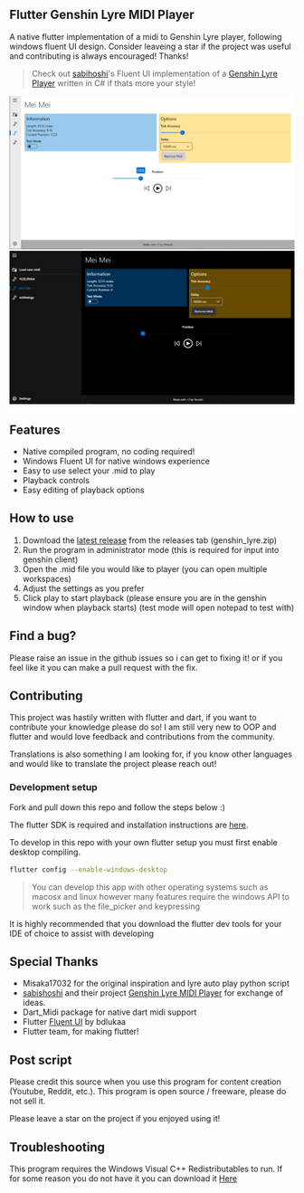 ## Flutter Genshin Lyre MIDI Player

A native flutter implementation of a midi to Genshin Lyre player, following windows fluent UI design. Consider leaveing a star if the project was useful and contributing is always encouraged! Thanks!

> Check out [sabihoshi](https://github.com/sabihoshi/)'s Fluent UI implementation of a [Genshin Lyre Player](https://github.com/sabihoshi/GenshinLyreMidiPlayer) written in C# if thats more your style!

![](screenshots/lightmode.png)
![](screenshots/darkmode.png)

## Features

- Native compiled program, no coding required!
- Windows Fluent UI for native windows experience
- Easy to use select your .mid to play
- Playback controls
- Easy editing of playback options

## How to use

1. Download the [latest release](https://github.com/yoroshikun/flutter_genshin_lyre_player/releases) from the releases tab (genshin_lyre.zip)
2. Run the program in administrator mode (this is required for input into genshin client)
3. Open the .mid file you would like to player (you can open multiple workspaces)
4. Adjust the settings as you prefer
5. Click play to start playback (please ensure you are in the genshin window when playback starts) (test mode will open notepad to test with)

## Find a bug?

Please raise an issue in the github issues so i can get to fixing it! or if you feel like it you can make a pull request with the fix.

## Contributing

This project was hastily written with flutter and dart, if you want to contribute your knowledge please do so! I am still very new to OOP and flutter and would love feedback and contributions from the community.

Translations is also something I am looking for, if you know other languages and would like to translate the project please reach out!

### Development setup

Fork and pull down this repo and follow the steps below :)

The flutter SDK is required and installation instructions are [here](https://flutter.dev/docs/get-started/install).

To develop in this repo with your own flutter setup you must first enable desktop compiling.

```bash
flutter config --enable-windows-desktop
```

> You can develop this app with other operating systems such as macosx and linux however many features require the windows API to work such as the file_picker and keypressing

It is highly recommended that you download the flutter dev tools for your IDE of choice to assist with developing

## Special Thanks

- Misaka17032 for the original inspiration and lyre auto play python script
- [sabishoshi](https://github.com/sabihoshi) and their project [Genshin Lyre MIDI Player](https://github.com/sabihoshi/GenshinLyreMidiPlayer) for exchange of ideas.
- Dart_Midi package for native dart midi support
- Flutter [Fluent UI](https://github.com/bdlukaa/fluent_ui) by bdlukaa
- Flutter team, for making flutter!

## Post script

Please credit this source when you use this program for content creation (Youtube, Reddit, etc.).
This program is open source / freeware, please do not sell it.

Please leave a star on the project if you enjoyed using it!

## Troubleshooting

This program requires the Windows Visual C++ Redistributables to run. If for some reason you do not have it you can download it [Here](https://www.microsoft.com/en-au/download/details.aspx?id=48145)
